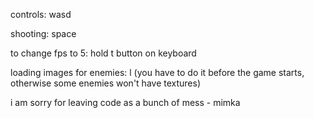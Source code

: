 controls: wasd


shooting: space


to change fps to 5: hold t button on keyboard


loading images for enemies: l (you have to do it before the game starts, otherwise some enemies won't have textures)

i am sorry for leaving code as a bunch of mess - mimka
